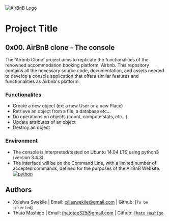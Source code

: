 
![AirBnB Logo](https://www.pngitem.com/pimgs/m/132-1322125_transparent-background-airbnb-logo-hd-png-download.png)

# Project Title

## 0x00. AirBnB clone - The console

The 'Airbnb Clone' project aims to replicate the functionalities of the renowned accommodation booking platform, Airbnb. This repository contains all the necessary source code, documentation, and assets needed to develop a console application that offers similar features and functionalities as Airbnb's platform.

### Functionalites 

- Create a new object (ex: a new User or a new Place)
- Retrieve an object from a file, a database etc…
- Do operations on objects (count, compute stats, etc…)
- Update attributes of an object
- Destroy an object

### Environment
- The console is interpreted/tested on Ubuntu 14.04 LTS using python3 (version 3.4.3).
- The interface will be on the Command Line, with a limited number of accepted commands, defined for the purposes of the AirBnB Website.
[![python](https://img.shields.io/badge/Python-3.9-3776AB.svg?style=flat&logo=python&logoColor=white)](https://www.python.org)

## Authors

- Xolelwa Swekile | Email: ciliaswekile@gmail.com | Github: [`To be inserted`]
- Thato Mashigo | Email: thatotae325@gmail.com | Github: [`Thato Mashigo`](https://github.com/Polarthebear)
